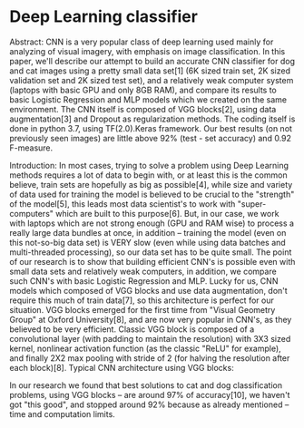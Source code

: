# Deep Learning classifier
Abstract:
CNN is a very popular class of deep learning used mainly for analyzing of visual imagery, with emphasis on image classification. 
In this paper, we'll describe our attempt to build an accurate CNN classifier for dog and cat images using a pretty small data set[1] (6K sized train set, 2K sized validation set and 2K sized test set), and a relatively weak computer system (laptops with basic GPU and only 8GB RAM), and compare its results to basic Logistic Regression and MLP models which we created on the same environment.
The CNN itself is composed of VGG blocks[2], using data augmentation[3] and Dropout as regularization methods.
The coding itself is done in python 3.7, using TF(2.0).Keras framework.
Our best results (on not previously seen images) are little above 92% (test - set accuracy) and 0.92 F-measure.

Introduction:
In most cases, trying to solve a problem using Deep Learning methods requires a lot of data to begin with, or at least this is the common believe, train sets are hopefully as big as possible[4], while size and variety of data used for training the model is believed to be crucial to the "strength" of the model[5], this leads most data scientist's to work with "super-computers" which are built to this purpose[6].
But, in our case, we work with laptops which are not strong enough (GPU and RAM wise) to  process a really large data bundles at once, in addition – training the model (even on this not-so-big data set) is VERY slow (even while using data batches and multi-threaded processing), so our data set has to be quite small.
 The point of our research is to show that building efficient CNN's is possible even with small data sets and relatively weak computers, in addition, we compare such CNN's with basic Logistic Regression and MLP.
Lucky for us, CNN models which composed of VGG blocks and use data augmentation, don't require this much of train data[7], so this architecture is perfect for our situation.
VGG blocks emerged for the first time from "Visual Geometry Group" at Oxford University[8], and are now very popular in CNN's, as they believed to be very efficient. 
Classic VGG block is composed of a convolutional layer (with padding to maintain the resolution) with 3X3 sized kernel, nonlinear activation function (as the classic "ReLU" for example), and finally 2X2 max pooling with stride of 2 (for halving the resolution after each block)[8].
Typical CNN architecture using VGG blocks:
 
In our research we found that best solutions to cat and dog classification problems, using VGG blocks – are around 97% of accuracy[10], we haven't got "this good", and stopped around 92% because as already mentioned – time and computation limits.

